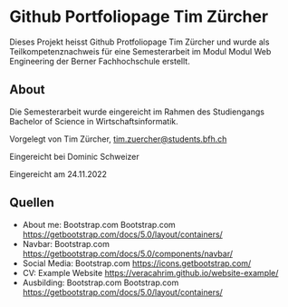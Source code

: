 # Github Portfoliopage Tim Zürcher

Dieses Projekt heisst Github Protfoliopage Tim Zürcher und wurde als Teilkompetenznachweis für eine Semesterarbeit im Modul Modul Web Engineering der Berner Fachhochschule erstellt.

## About

Die Semesterarbeit wurde eingereicht im Rahmen des Studiengangs Bachelor of Science in Wirtschaftsinformatik.

Vorgelegt von Tim Zürcher, tim.zuercher@students.bfh.ch

Eingereicht bei Dominic Schweizer

Eingereicht am 24.11.2022

## Quellen

- About me: Bootstrap.com Bootstrap.com https://getbootstrap.com/docs/5.0/layout/containers/
- Navbar: Bootstrap.com https://getbootstrap.com/docs/5.0/components/navbar/
- Social Media: Bootstrap.com https://icons.getbootstrap.com/
- CV: Example Website https://veracahrim.github.io/website-example/
- Ausbilding: Bootstrap.com Bootstrap.com https://getbootstrap.com/docs/5.0/layout/containers/
